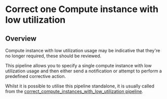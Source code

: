 # Correct one Compute instance with low utilization

## Overview

Compute instance with low utilization usage may be indicative that they're no longer required, these should be reviewed.

This pipeline allows you to specify a single compute instance with low utilization usage and then either send a notification or attempt to perform a predefined corrective action.

Whilst it is possible to utilise this pipeline standalone, it is usually called from the [correct_compute_instances_with_low_utilization pipeline](https://hub.flowpipe.io/mods/turbot/gcp_thrifty/pipelines/gcp_thrifty.pipeline.correct_compute_instances_with_low_utilization).